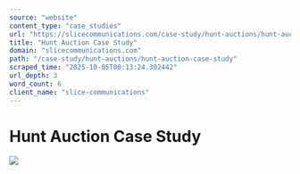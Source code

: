 ```yaml
---
source: "website"
content_type: "case_studies"
url: "https://slicecommunications.com/case-study/hunt-auctions/hunt-auction-case-study"
title: "Hunt Auction Case Study"
domain: "slicecommunications.com"
path: "/case-study/hunt-auctions/hunt-auction-case-study"
scraped_time: "2025-10-05T00:13:24.302442"
url_depth: 3
word_count: 6
client_name: "slice-communications"
---
```


# Hunt Auction Case Study

[![](https://slicecommunications.com/wp-content/uploads/2020/02/Hunt-Auction-Case-Study-pdf-232x300.jpg)](https://slicecommunications.com/wp-content/uploads/2020/02/Hunt-Auction-Case-Study.pdf)